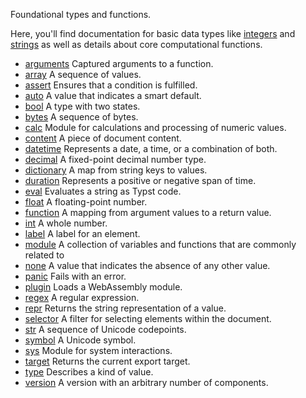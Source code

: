 Foundational types and functions.

Here, you'll find documentation for basic data types like
[integers](/reference/foundations/int/) and
[strings](/reference/foundations/str/) as well as details about core
computational functions.

- [arguments](/reference/foundations/arguments/) Captured arguments to a function.
- [array](/reference/foundations/array/) A sequence of values.
- [assert](/reference/foundations/assert/) Ensures that a condition is fulfilled.
- [auto](/reference/foundations/auto/) A value that indicates a smart default.
- [bool](/reference/foundations/bool/) A type with two states.
- [bytes](/reference/foundations/bytes/) A sequence of bytes.
- [calc](/reference/foundations/calc/) Module for calculations and processing of numeric values.
- [content](/reference/foundations/content/) A piece of document content.
- [datetime](/reference/foundations/datetime/) Represents a date, a time, or a combination of both.
- [decimal](/reference/foundations/decimal/) A fixed-point decimal number type.
- [dictionary](/reference/foundations/dictionary/) A map from string keys to values.
- [duration](/reference/foundations/duration/) Represents a positive or negative span of time.
- [eval](/reference/foundations/eval/) Evaluates a string as Typst code.
- [float](/reference/foundations/float/) A floating-point number.
- [function](/reference/foundations/function/) A mapping from argument values to a return value.
- [int](/reference/foundations/int/) A whole number.
- [label](/reference/foundations/label/) A label for an element.
- [module](/reference/foundations/module/) A collection of variables and functions that are commonly related to
- [none](/reference/foundations/none/) A value that indicates the absence of any other value.
- [panic](/reference/foundations/panic/) Fails with an error.
- [plugin](/reference/foundations/plugin/) Loads a WebAssembly module.
- [regex](/reference/foundations/regex/) A regular expression.
- [repr](/reference/foundations/repr/) Returns the string representation of a value.
- [selector](/reference/foundations/selector/) A filter for selecting elements within the document.
- [str](/reference/foundations/str/) A sequence of Unicode codepoints.
- [symbol](/reference/foundations/symbol/) A Unicode symbol.
- [sys](/reference/foundations/sys/) Module for system interactions.
- [target](/reference/foundations/target/) Returns the current export target.
- [type](/reference/foundations/type/) Describes a kind of value.
- [version](/reference/foundations/version/) A version with an arbitrary number of components.
